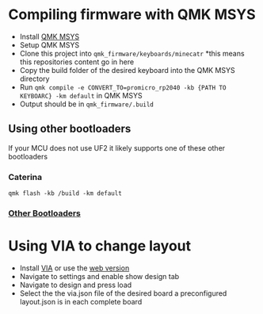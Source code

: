 # Compiling firmware with QMK MSYS
- Install [QMK MSYS](https://msys.qmk.fm/)
- Setup QMK MSYS
- Clone this project into `qmk_firmware/keyboards/minecatr` *this means this repositories content go in here
- Copy the build folder of the desired keyboard into the QMK MSYS directory
- Run `qmk compile -e CONVERT_TO=promicro_rp2040 -kb {PATH TO KEYBOARC} -km default` in QMK MSYS
- Output should be in `qmk_firmware/.build`
## Using other bootloaders
If your MCU does not use UF2 it likely supports one of these other bootloaders
### Caterina
`qmk flash -kb /build -km default`

### [Other Bootloaders](https://github.com/qmk/qmk_firmware/blob/master/docs/flashing.md)
# Using VIA to change layout
- Install [VIA](https://github.com/the-via/releases/releases) or use the [web version](https://www.usevia.app/)
- Navigate to settings and enable show design tab
- Navigate to design and press load
- Select the the via.json file of the desired board
a preconfigured layout.json is in each complete board
